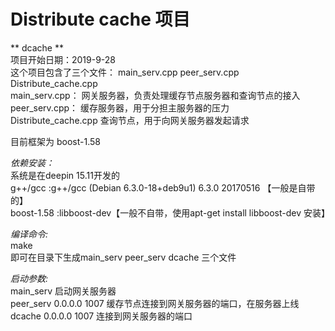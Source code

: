 # Distribute cache 项目  

** dcache **  
项目开始日期：2019-9-28  
这个项目包含了三个文件：   main_serv.cpp peer_serv.cpp  Distribute_cache.cpp  
main_serv.cpp：				网关服务器，负责处理缓存节点服务器和查询节点的接入  
peer_serv.cpp：				缓存服务器，用于分担主服务器的压力  
Distribute_cache.cpp		 查询节点，用于向网关服务器发起请求  
  
目前框架为 boost-1.58  

*依赖安装：*  
系统是在deepin 15.11开发的  
g++/gcc   :g++/gcc (Debian 6.3.0-18+deb9u1) 6.3.0 20170516 【一般是自带的】  
boost-1.58   :libboost-dev【一般不自带，使用apt-get install libboost-dev  安装】  
  
*编译命令:*  
make   
即可在目录下生成main_serv    peer_serv  dcache 三个文件  


*启动参数:*   
main_serv  启动网关服务器  
peer_serv  0.0.0.0  1007  缓存节点连接到网关服务器的端口，在服务器上线  
dcache 0.0.0.0 1007 连接到网关服务器的端口  
